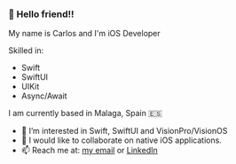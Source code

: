 ### 👋 Hello friend!!

My name is Carlos and I'm iOS Developer

Skilled in:
- Swift
- SwiftUI
- UIKit
- Async/Await

I am currently based in Malaga, Spain 🇪🇸
- 👀 I’m interested in Swift, SwiftUI and VisionPro/VisionOS
- 🤝 I would like to collaborate on native iOS applications.
- 📫 Reach me at: [my email](carlos.glez.cue@gmail.com) or [LinkedIn](https://www.linkedin.com/in/carlos-gonzález-cuesta-2600511b0/)
